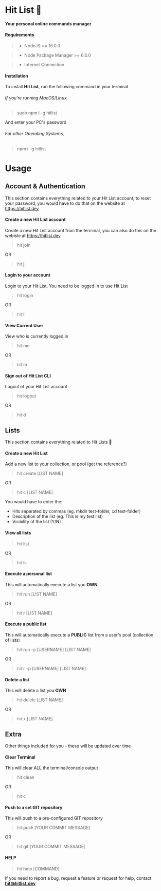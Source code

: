 # Hit List 🚀

#### Your personal **online** commands manager

#### Requirements

> - NodeJS >= 16.0.0

> - Node Package Manager >= 6.0.0

> - Internet Connection

#### Installation

To install **Hit List**, run the following command in your terminal

###### If you're running MacOS/Linux,

> sudo npm i -g hitlist

And enter your PC's password

###### For other Operating Systems,

> npm i -g hitlist

# Usage

## Account & Authentication

This section contains everything related to your Hit List account, to reset your password, you would have to do that on the website at https://hitlist.dev

#### Create a new Hit List account

Create a new Hit List account from the terminal, you can also do this on the webiste at https://hitlist.dev

> hit join

OR

> hit j

#### Login to your account

Login to your Hit List. You need to be logged in to use Hit List

> hit login

OR

> hit l

#### View Current User

View who is currently logged in

> hit me

OR

> hit m

#### Sign out of Hit List CLI

Logout of your Hit List account

> hit logout

OR

> hit d

## Lists

This section contains everything related to Hit Lists 🔫

#### Create a new Hit List

Add a new list to your collection, or pool (get the reference?)

> hit create [LIST NAME]

OR

> hit c [LIST NAME]

You would have to enter the:

- Hits separated by commas (eg. mkdir test-folder, cd test-folder)
- Description of the list (eg. This is my test list)
- Visibility of the list (Y/N)

#### View all lists

> hit list

OR

> hit ls

#### Execute a personal list

This will automatically execute a list you **OWN**

> hit run [LIST NAME]

OR

> hit r [LIST NAME]

#### Execute a public list

This will automatically execute a **PUBLIC** list from a user's pool (collection of lists)

> hit run -p [USERNAME] [LIST NAME]

OR

> hit r -p [USERNAME] [LIST NAME]

#### Delete a list

This will delete a list you **OWN**

> hit delete [LIST NAME]

OR

> hit x [LIST NAME]

## Extra

Other things included for you - these will be updated over time

#### Clear Terminal

This will clear ALL the terminal/console output

> hit clean

OR

> hit c

#### Push to a set GIT repository

This will push to a pre-configured GIT repository

> hit push [YOUR COMMIT MESSAGE]

OR

> hit git [YOUR COMMIT MESSAGE]

#### HELP

> hit help [COMMAND]

If you need to report a bug, request a feature or request for help, contact **hit@hitlist.dev**
